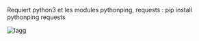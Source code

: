 Requiert python3 et les modules pythonping, requests :
pip install pythonping requests

![lagg](https://github.com/user-attachments/assets/1352cd08-1638-4d9f-b59d-44d33dfe4f13)
